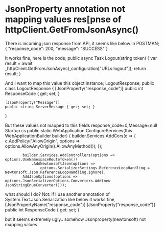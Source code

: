 
# JsonProperty annotation not mapping values res[pnse of httpClient.GetFromJsonAsync()

There is incoming json response from API, it seems like below in POSTMAN;
{
    "response_code": 200,
    "message": "SUCCESS"
}

It works fine, here is the code;
public async Task<LogoutResponse> Logout(string token)
        {
            var result = await _httpClient.GetFromJsonAsync<LogoutResponse>(_configuration["URLs:logout"]);
            return result;
        }

And I want to map this value this object instance;
LogoutResponse;
public class LogoutResponse
{
    [JsonProperty("response_code")]
    public int ResponseCode { get; set; }

    [JsonProperty("Message")]
    public string ServerMessage { get; set; }
}

But these values not mapped to this fields response_code=0,Message=null
Startup.cs
public static WebApplication ConfigureServices(this WebApplicationBuilder builder)
        {
            builder.Services.AddCors(c =>
            {
                c.AddPolicy("AllowOrigin", options => options.AllowAnyOrigin().AllowAnyMethod());
            });

            builder.Services.AddControllers(options => options.UseNamespaceRouteToken())
                .AddNewtonsoftJson(options =>
                    options.SerializerSettings.ReferenceLoopHandling = Newtonsoft.Json.ReferenceLoopHandling.Ignore).
            AddJsonOptions(options => options.JsonSerializerOptions.Converters.Add(new JsonStringEnumConverter()));

what should I do?
Not: if I use another annotation of System.Text.Json.Serialization like below it works fine,
    [JsonPropertyName("response_code")]
    [JsonProperty("response_code")]
    public int ResponseCode { get; set; }

but it seems extremely ugly.. somehow Jsonproperty(newtonsoft) not mapping values

        